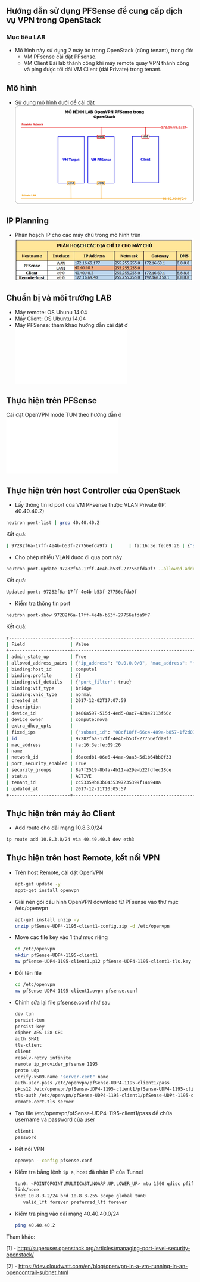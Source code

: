 ## Hướng dẫn sử dụng PFSense để cung cấp dịch vụ VPN trong OpenStack

### Mục tiêu LAB
- Mô hình này sử dụng 2 máy ảo trong OpenStack (cùng tenant), trong đó:
  - VM PFsense cài đặt PFsense.
  - VM Client
Bài lab thành công khi máy remote quay VPN thành công và ping được tới dải VM Client (dải Private) trong tenant.

## Mô hình 
- Sử dụng mô hình dưới để cài đặt
![img](../images/openstack_pfsense/image_1.jpg)

## IP Planning
- Phân hoạch IP cho các máy chủ trong mô hình trên
![img](../images/openstack_pfsense/image_2.jpg)

## Chuẩn bị và môi trường LAB
- Máy remote: OS Ubunu 14.04
- Máy Client: OS Ubuntu 14.04
- Máy PFSense: tham khảo hướng dẫn cài đặt ở ![đây](./pfSense-install.md)
 

## Thực hiện trên PFSense
Cài đặt OpenVPN mode TUN theo hướng dẫn ở ![đây](./pfSense-OpenVPN-TUNmode.md)
 

## Thực hiện trên host Controller của OpenStack
  - Lấy thông tin id port của VM PFsense thưộc VLAN Private (IP: 40.40.40.2)
  ```sh
  neutron port-list | grep 40.40.40.2
  ```
  Kết quả:
  ```sh
  | 97282f6a-17ff-4e4b-b53f-27756efda9f7 |      | fa:16:3e:fe:09:26 | {"subnet_id": "08cf18ff-66c4-489a-b857-1f2d01fbb043", "ip_address": "40.40.40.2"}    |
  ```

  - Cho phép nhiều VLAN được đi qua port này
  ```sh
  neutron port-update 97282f6a-17ff-4e4b-b53f-27756efda9f7 --allowed-address-pairs list=true type=dict ip_address=0.0.0.0/0
  ```
  Kết quả: 
  ```sh
  Updated port: 97282f6a-17ff-4e4b-b53f-27756efda9f
  ```

  - Kiểm tra thông tin port
  ```sh
  neutron port-show 97282f6a-17ff-4e4b-b53f-27756efda9f7
  ```
  Kết quả:
  ```sh
  +-----------------------+-----------------------------------------------------------------------------------+
| Field                 | Value                                                                             |
+-----------------------+-----------------------------------------------------------------------------------+
| admin_state_up        | True                                                                              |
| allowed_address_pairs | {"ip_address": "0.0.0.0/0", "mac_address": "fa:16:3e:fe:09:26"}                   |
| binding:host_id       | compute1                                                                          |
| binding:profile       | {}                                                                                |
| binding:vif_details   | {"port_filter": true}                                                             |
| binding:vif_type      | bridge                                                                            |
| binding:vnic_type     | normal                                                                            |
| created_at            | 2017-12-02T17:07:59                                                               |
| description           |                                                                                   |
| device_id             | 0486a597-515d-4ed5-8ac7-42842113f60c                                              |
| device_owner          | compute:nova                                                                      |
| extra_dhcp_opts       |                                                                                   |
| fixed_ips             | {"subnet_id": "08cf18ff-66c4-489a-b857-1f2d01fbb043", "ip_address": "40.40.40.2"} |
| id                    | 97282f6a-17ff-4e4b-b53f-27756efda9f7                                              |
| mac_address           | fa:16:3e:fe:09:26                                                                 |
| name                  |                                                                                   |
| network_id            | d6acedb1-06e6-44aa-9aa3-5d1b64bb0f33                                              |
| port_security_enabled | True                                                                              |
| security_groups       | 8a7f2519-8bfa-4b11-a29e-b22fdfec18ce                                              |
| status                | ACTIVE                                                                            |
| tenant_id             | cc53359b83b0435397235399f144948a                                                  |
| updated_at            | 2017-12-11T10:05:57                                                               |
+-----------------------+-----------------------------------------------------------------------------------+
```

## Thực hiện trên máy ảo Client
  - Add route cho dải mạng 10.8.3.0/24
  ```sh
  ip route add 10.8.3.0/24 via 40.40.40.3 dev eth3
  ```

## Thực hiện trên host Remote, kết nối VPN
  - Trên host Remote, cài đặt OpenVPN
    ```sh
    apt-get update -y
    appt-get install openvpn
    ```

  - Giải nén gói cấu hình OpenVPN download từ PFsense vào thư mục /etc/openvpn
  	```sh
  	apt-get install unzip -y
  	unzip pfSense-UDP4-1195-client1-config.zip -d /etc/openvpn
  	```

  - Move các file key vào 1 thư mục riêng
  	```sh
  	cd /etc/openvpn
  	mkdir pfSense-UDP4-1195-client1
  	mv pfSense-UDP4-1195-client1.p12 pfSense-UDP4-1195-client1-tls.key pfSense-UDP4-1195-client1
  	```

  - Đổi tên file
  	```sh
  	cd /etc/openvpn
  	mv pfSense-UDP4-1195-client1.ovpn pfsense.conf
  	```

  - Chỉnh sửa lại file pfsense.conf như sau
  	```sh
  	dev tun
	persist-tun
	persist-key
	cipher AES-128-CBC
	auth SHA1
	tls-client
	client
	resolv-retry infinite
	remote ip_provider_pfsense 1195
	proto udp
	verify-x509-name "server-cert" name
	auth-user-pass /etc/openvpn/pfSense-UDP4-1195-client1/pass
	pkcs12 /etc/openvpn/pfSense-UDP4-1195-client1/pfSense-UDP4-1195-client1.p12
	tls-auth /etc/openvpn/pfSense-UDP4-1195-client1/pfSense-UDP4-1195-client1-tls.key 1
	remote-cert-tls server
	```	

  - Tạo file /etc/openvpn/pfSense-UDP4-1195-client1/pass để chứa username và password của user
  	```sh
  	client1
	password
  	```

  - Kết nối VPN
  	```sh
  	openvpn --config pfsense.conf
  	```

  - Kiểm tra bằng lệnh `ip a`, host đã nhận IP của Tunnel
  	```sh
  	tun0: <POINTOPOINT,MULTICAST,NOARP,UP,LOWER_UP> mtu 1500 qdisc pfifo_fast state UNKNOWN group default qlen 100
    link/none 
    inet 10.8.3.2/24 brd 10.8.3.255 scope global tun0
       valid_lft forever preferred_lft forever
  	```

  - Kiểm tra ping vào dải mạng 40.40.40.0/24
  	```sh
  	ping 40.40.40.2
  	```


Tham khảo:

[1] - http://superuser.openstack.org/articles/managing-port-level-security-openstack/

[2] - https://dev.cloudwatt.com/en/blog/openvpn-in-a-vm-running-in-an-opencontrail-subnet.html
